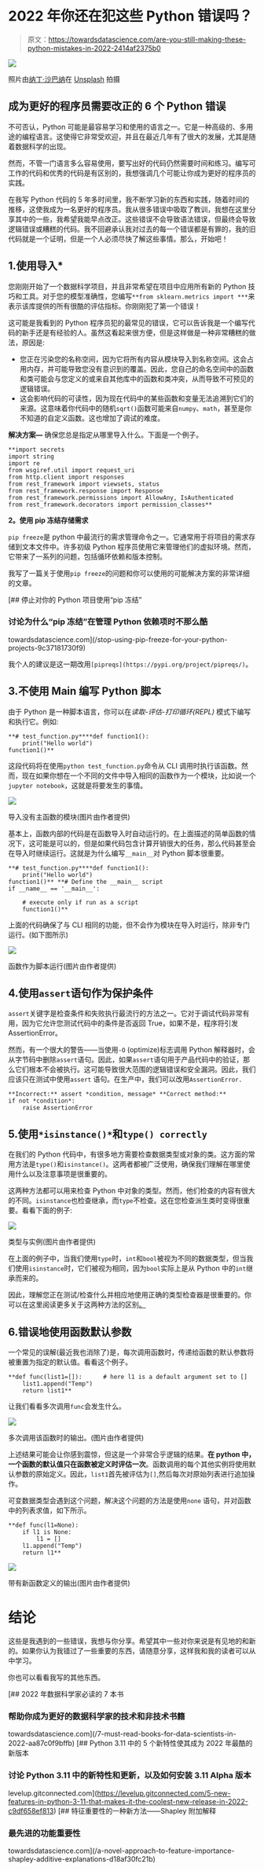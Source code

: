 # 2022 年你还在犯这些 Python 错误吗？

> 原文：<https://towardsdatascience.com/are-you-still-making-these-python-mistakes-in-2022-2414af2375b0>

![](img/a571d33174972c96883b694ba19d86be.png)

照片由[纳丁·沙巴纳](https://unsplash.com/@nadineshaabana?utm_source=unsplash&utm_medium=referral&utm_content=creditCopyText)在 [Unsplash](https://unsplash.com/s/photos/stop?utm_source=unsplash&utm_medium=referral&utm_content=creditCopyText) 拍摄

## 成为更好的程序员需要改正的 6 个 Python 错误

不可否认，Python 可能是最容易学习和使用的语言之一。它是一种高级的、多用途的编程语言。这使得它非常受欢迎，并且在最近几年有了很大的发展，尤其是随着数据科学的出现。

然而，不管一门语言多么容易使用，要写出好的代码仍然需要时间和练习。编写可工作的代码和优秀的代码是有区别的，我想强调几个可能让你成为更好的程序员的实践。

在我写 Python 代码的 5 年多时间里，我不断学习新的东西和实践，随着时间的推移，这使我成为一名更好的程序员。我从很多错误中吸取了教训，我想在这里分享其中的一些，我希望我能早点改正。这些错误不会导致语法错误，但最终会导致逻辑错误或糟糕的代码。我不回避承认我对过去的每一个错误都是有罪的，我的旧代码就是一个证明，但是一个人必须尽快了解这些事情。那么，开始吧！

## 1.使用导入*

您刚刚开始了一个数据科学项目，并且非常希望在项目中应用所有新的 Python 技巧和工具。对于您的模型准确性，您编写`**from sklearn.metrics import ***`来表示该库提供的所有很酷的评估指标。你刚刚犯了第一个错误！

这可能是我看到的 Python 程序员犯的最常见的错误，它可以告诉我是一个编写代码的新手还是有经验的人。虽然这看起来很方便，但是这样做是一种非常糟糕的做法，原因是:

*   您正在污染您的名称空间，因为它将所有内容从模块导入到名称空间。这会占用内存，并可能导致您没有意识到的覆盖。因此，您自己的命名空间中的函数和类可能会与您定义的或来自其他库中的函数和类冲突，从而导致不可预见的逻辑错误。
*   这会影响代码的可读性，因为现在代码中的某些函数和变量无法追溯到它们的来源。这意味着你代码中的随机`sqrt()`函数可能来自`numpy`、`math`，甚至是你不知道的自定义函数。这也增加了调试的难度。

**解决方案—** 确保您总是指定从哪里导入什么。下面是一个例子。

```
**import secrets
import string
import re
from wsgiref.util import request_uri 
from http.client import responses
from rest_framework import viewsets, status
from rest_framework.response import Response
from rest_framework.permissions import AllowAny, IsAuthenticated
from rest_framework.decorators import permission_classes**
```

**2。使用 pip 冻结存储需求**

`pip freeze`是 python 中最流行的需求管理命令之一。它通常用于将项目的需求存储到文本文件中。许多初级 Python 程序员使用它来管理他们的虚拟环境。然而，它带来了一系列的问题，包括循环依赖和版本控制。

我写了一篇关于使用`pip freeze`的问题和你可以使用的可能解决方案的非常详细的文章。

[](/stop-using-pip-freeze-for-your-python-projects-9c37181730f9) [## 停止对你的 Python 项目使用“pip 冻结”

### 讨论为什么“pip 冻结”在管理 Python 依赖项时不那么酷

towardsdatascience.com](/stop-using-pip-freeze-for-your-python-projects-9c37181730f9) 

我个人的建议是这一期改用`[pipreqs](https://pypi.org/project/pipreqs/)`。

## 3.不使用 Main 编写 Python 脚本

由于 Python 是一种脚本语言，你可以在*读取-评估-打印循环(REPL)* 模式下编写和执行它。例如:

```
**# test_function.py****def function1(): 
    print("Hello world") 
function1()**
```

这段代码将在使用`python test_function.py`命令从 CLI 调用时执行该函数。然而，现在如果你想在一个不同的文件中导入相同的函数作为一个模块，比如说一个`jupyter notebook`，这就是将要发生的事情。

![](img/fe8a0d81a8cf79d8607d88eee0f1db42.png)

导入没有主函数的模块(图片由作者提供)

基本上，函数内部的代码是在函数导入时自动运行的。在上面描述的简单函数的情况下，这可能是可以的，但是如果代码包含计算开销很大的任务，那么代码甚至会在导入时继续运行。这就是为什么编写`__main__`对 Python 脚本很重要。

```
**# test_function.py****def function1(): 
    print("Hello world") 
function1()** **# Define the __main__ script
if __name__ == '__main__': 

    # execute only if run as a script
    function1()**
```

上面的代码确保了与 CLI 相同的功能，但不会作为模块在导入时运行，除非专门运行。(如下图所示)

![](img/d84b344c074e58ff535d2482fda90d01.png)

函数作为脚本运行(图片由作者提供)

## 4.使用`assert`语句作为保护条件

`assert`关键字是检查条件和失败执行最流行的方法之一。它对于调试代码非常有用，因为它允许您测试代码中的条件是否返回 True，如果不是，程序将引发 AssertionError。

然而，有一个很大的警告——当使用`-O` (optimize)标志调用 Python 解释器时，会从字节码中删除`assert`语句。因此，如果`assert`语句用于产品代码中的验证，那么它们根本不会被执行。这可能导致很大范围的逻辑错误和安全漏洞。因此，我们应该只在测试中使用`assert` 语句。在生产中，我们可以改用`AssertionError.`

```
**Incorrect:** assert *condition, message* **Correct method:** 
if not *condition*: 
    raise AssertionError
```

## 5.使用`*isinstance()*`和`type() correctly`

在我们的 Python 代码中，有很多地方需要检查数据类型或对象的类。这方面的常用方法是`type()`和`isinstance()`。这两者都被广泛使用，确保我们理解在哪里使用什么以及注意事项是很重要的。

这两种方法都可以用来检查 Python 中对象的类型。然而，他们检查的内容有很大的不同。`isinstance`也检查继承，而`type`不检查。这在您检查派生类时变得很重要。看看下面的例子:

![](img/75aa4a2ee8ed38198562ceadcdae1e26.png)

类型与实例(图片由作者提供)

在上面的例子中，当我们使用`type`时，`int`和`bool`被视为不同的数据类型，但当我们使用`isinstance`时，它们被视为相同，因为`bool`实际上是从 Python 中的`int`继承而来的。

因此，理解您正在测试/检查什么并相应地使用正确的类型检查器是很重要的。你可以在这里阅读更多关于这两种方法的区别[。](https://switowski.com/blog/type-vs-isinstance)

## 6.**错误地使用函数默认参数**

一个常见的误解(最近我也消除了)是，每次调用函数时，传递给函数的默认参数将被重置为指定的默认值。看看这个例子。

```
**def func(list1=[]):      # here l1 is a default argument set to []
    list1.append("Temp") 
    return list1**
```

让我们看看多次调用`func`会发生什么。

![](img/04832adfb31c960e9e83d3ee0394109f.png)

多次调用该函数时的输出。(图片由作者提供)

上述结果可能会让你感到震惊，但这是一个非常合乎逻辑的结果。**在 python 中，一个函数的默认值只在函数被定义时评估一次**。函数调用的每个其他实例将使用默认参数的原始定义。因此，`list1`首先被评估为`[]`,然后每次对原始列表进行追加操作。

可变数据类型会遇到这个问题，解决这个问题的方法是使用`none` 语句，并对函数中的列表求值，如下所示。

```
**def func(l1=None):      
    if l1 is None: 
        l1 = []
    l1.append("Temp") 
    return l1**
```

![](img/653e2886fbc2d5d6707e4b16ac7d9b56.png)

带有新函数定义的输出(图片由作者提供)

# 结论

这些是我遇到的一些错误，我想与你分享。希望其中一些对你来说是有见地的和新的。如果你认为我错过了一些重要的东西，请随意分享，这样我和我的读者可以从中学习。

你也可以看看我写的其他东西。

[](/7-must-read-books-for-data-scientists-in-2022-aa87c0f9bffb) [## 2022 年数据科学家必读的 7 本书

### 帮助你成为更好的数据科学家的技术和非技术书籍

towardsdatascience.com](/7-must-read-books-for-data-scientists-in-2022-aa87c0f9bffb) [](https://levelup.gitconnected.com/5-new-features-in-python-3-11-that-makes-it-the-coolest-new-release-in-2022-c9df658ef813) [## Python 3.11 中的 5 个新特性使其成为 2022 年最酷的新版本

### 讨论 Python 3.11 中的新特性和更新，以及如何安装 3.11 Alpha 版本

levelup.gitconnected.com](https://levelup.gitconnected.com/5-new-features-in-python-3-11-that-makes-it-the-coolest-new-release-in-2022-c9df658ef813) [](/a-novel-approach-to-feature-importance-shapley-additive-explanations-d18af30fc21b) [## 特征重要性的一种新方法——Shapley 附加解释

### 最先进的功能重要性

towardsdatascience.com](/a-novel-approach-to-feature-importance-shapley-additive-explanations-d18af30fc21b)